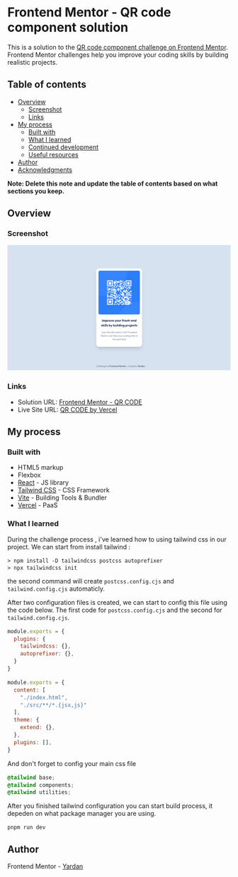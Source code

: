 # Frontend Mentor - QR code component solution

This is a solution to the [QR code component challenge on Frontend Mentor](https://www.frontendmentor.io/challenges/qr-code-component-iux_sIO_H). Frontend Mentor challenges help you improve your coding skills by building realistic projects. 

## Table of contents

  - [Overview](#overview)
    - [Screenshot](#screenshot)
    - [Links](#links)
  - [My process](#my-process)
    - [Built with](#built-with)
    - [What I learned](#what-i-learned)
    - [Continued development](#continued-development)
    - [Useful resources](#useful-resources)
  - [Author](#author)
  - [Acknowledgments](#acknowledgments)

**Note: Delete this note and update the table of contents based on what sections you keep.**

## Overview

### Screenshot

![](./src/images/screenshot.png)



### Links

- Solution URL: [Frontend Mentor - QR CODE](https://www.frontendmentor.io/solutions/react-qr-code-component-using-tailwind-css-ikvawY5IrM)
- Live Site URL: [QR CODE by Vercel](https://frontend-mentor-qr-code-phi.vercel.app/)

## My process

### Built with

- HTML5 markup
- Flexbox
- [React](https://reactjs.org/) - JS library
- [Tailwind CSS](https://reactjs.org/) - CSS Framework
- [Vite](https://vitejs.dev/) - Building Tools & Bundler
- [Vercel](https://vercel.com/) - PaaS


### What I learned

During the challenge process , i've learned how to using tailwind css in our project. We can start from install tailwind :

```
> npm install -D tailwindcss postcss autoprefixer
> npx tailwindcss init
```
the second command will create `postcss.config.cjs` and `tailwind.config.cjs` automaticly.

After two configuration files is created, we can start to config this file using the code below. The first code for `postcss.config.cjs` and the second for `tailwind.config.cjs`.

```js
module.exports = {
  plugins: {
    tailwindcss: {},
    autoprefixer: {},
  }
}
```

```js
module.exports = {
  content: [
    "./index.html",
    "./src/**/*.{jsx,js}"
  ],
  theme: {
    extend: {},
  },
  plugins: [],
}
```

And don't forget to config your main css file

```css
@tailwind base;
@tailwind components;
@tailwind utilities;
```

After you finished tailwind configuration you can start build process, it depeden on what package manager you are using.

```
pnpm run dev
```

## Author

  Frontend Mentor - [Yardan](https://www.frontendmentor.io/profile/morphiezy)
